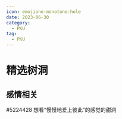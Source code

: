 ```yaml
---
icon: emojione-monotone:hole
date: 2023-06-30
category:
  - PKU
tag:
  - PKU
---
```



# 精选树洞

## 感情相关

#5224428 想看“慢慢地爱上彼此”的感觉的甜洞
